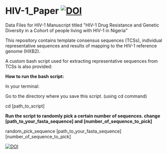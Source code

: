 # HIV-1_Paper [![DOI](https://zenodo.org/badge/394749248.svg)](https://zenodo.org/badge/latestdoi/394749248)
Data Files for HIV-1 Manuscript titled "HIV-1 Drug Resistance and Genetic Diversity in a Cohort of people living with HIV-1 in Nigeria"

This repository contains template consensus sequences (TCSs), individual representative sequences and results of mapping to the HIV-1 reference genome (HXB2).

A custom bash script used for extracting representative sequences from TCSs is also provided:

**How to run the bash script:**

In your terminal:

Go to the directory where you save this script. (using cd command)

cd [path_to_script]

**Run the script to randomly pick a certain number of sequences. change [path_to_your_fasta_sequence] and [number_of_sequence_to_pick]**

random_pick_sequence [path_to_your_fasta_sequence] [number_of_sequence_to_pick]


[![DOI](https://zenodo.org/badge/394749248.svg)](https://zenodo.org/badge/latestdoi/394749248)
